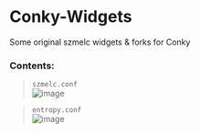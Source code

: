 # Conky-Widgets
Some original szmelc widgets &amp; forks for Conky

### Contents:
> `szmelc.conf` \
![image](https://github.com/user-attachments/assets/dfaf16e7-76d0-4a5d-a95f-836f0de86114)

> `entropy.conf` \
![image](https://github.com/user-attachments/assets/e8e081b5-a4d4-4813-9850-39817c729a82)
